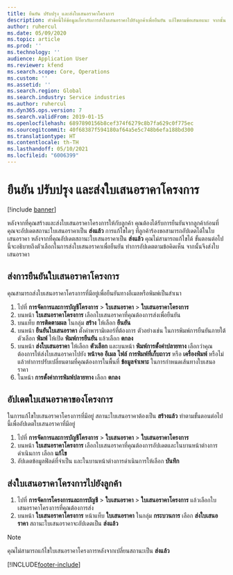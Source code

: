 ```yaml
---
title: ยืนยัน ปรับปรุง และส่งใบเสนอราคาโครงการ
description: หัวข้อนี้ให้ข้อมูลเกี่ยวกับการส่งใบเสนอราคาไปยังลูกค้าเพื่อยืนยัน แก้ไขตามข้อเสนอแนะ จากนั้นส่งใบเสนอราคาใหม่
author: ruhercul
ms.date: 05/09/2020
ms.topic: article
ms.prod: ''
ms.technology: ''
audience: Application User
ms.reviewer: kfend
ms.search.scope: Core, Operations
ms.custom: ''
ms.assetid: ''
ms.search.region: Global
ms.search.industry: Service industries
ms.author: ruhercul
ms.dyn365.ops.version: 7
ms.search.validFrom: 2019-01-15
ms.openlocfilehash: 6897890156b8cef374f6279c8b7fa629c0f775ec
ms.sourcegitcommit: 40f68387f594180af64a5e5c748b6efa188bd300
ms.translationtype: HT
ms.contentlocale: th-TH
ms.lasthandoff: 05/10/2021
ms.locfileid: "6006399"
---
```

# <a name="confirm-update-and-send-a-project-quotation"></a>ยืนยัน ปรับปรุง และส่งใบเสนอราคาโครงการ

[!include [banner](../includes/banner.md)]

หลังจากที่คุณสร้างและส่งใบเสนอราคาโครงการให้กับลูกค้า คุณต้องได้รับการยืนยันจากลูกค้าก่อนที่คุณจะอัปเดตสถานะใบเสนอราคาเป็น **ส่งแล้ว** การแก้ไขใดๆ ที่ลูกค้าร้องขอสามารถอัปเดตได้ในใบเสนอราคา หลังจากที่คุณอัปเดตสถานะใบเสนอราคาเป็น **ส่งแล้ว** คุณไม่สามารถแก้ไขได้ ขั้นตอนต่อไปนี้จะอธิบายถึงตัวเลือกในการส่งใบเสนอราคาเพื่อยืนยัน ทำการอัปเดตตามข้อคิดเห็น จากนั้นจึงส่งใบเสนอราคา

## <a name="send-a-project-quotation-confirmation"></a>ส่งการยืนยันใบเสนอราคาโครงการ  

คุณสามารถส่งใบเสนอราคาโครงการที่มีอยู่เพื่อยืนยันทางอีเมลหรือพิมพ์เป็นสำเนา 

1. ไปที่ **การจัดการและการบัญชีโครงการ** > **ใบเสนอราคา** > **ใบเสนอราคาโครงการ** 
2. บนหน้า **ใบเสนอราคาโครงการ** เลือกใบเสนอราคาที่คุณต้องการส่งเพื่อยืนยัน 
3. บนแท็บ **การติดตามผล** ในกลุ่ม **สร้าง** ให้เลือก **ยืนยัน** 
4. บนหน้า **ยืนยันใบเสนอราคา** ตั้งค่าพารามิเตอร์ที่ต้องการ ตัวอย่างเช่น ในการพิมพ์การยืนยันภายใต้ตัวเลือก **พิมพ์** ให้เปิด **พิมพ์การยืนยัน** แล้วเลือก **ตกลง**
5. บนหน้า **ส่งใบเสนอราคา** ให้เลือก **ตัวเลือก** และบนหน้า **พิมพ์การตั้งค่าปลายทาง** เลือกว่าคุณต้องการให้ส่งใบเสนอราคาไปยัง **หน้าจอ** **อีเมล** **ไฟล์** **การพิมพ์ที่เก็บถาวร** หรือ **เครื่องพิมพ์** หรือไม่ แล้วทำการปรับเปลี่ยนตามที่คุณต้องการในพื้นที่ **ข้อมูลจำเพาะ** ในการกำหนดเส้นทางใบเสนอราคา
6. ในหน้า **การตั้งค่าการพิมพ์ปลายทาง** เลือก **ตกลง**  

## <a name="update-a-project-quotation"></a>อัปเดตใบเสนอราคาของโครงการ

ในการแก้ไขใบเสนอราคาโครงการที่มีอยู่ สถานะใบเสนอราคาต้องเป็น **สร้างแล้ว** ทำตามขั้นตอนต่อไปนี้เพื่ออัปเดตใบเสนอราคาที่มีอยู่ 

1. ไปที่ **การจัดการและการบัญชีโครงการ** > **ใบเสนอราคา** > **ใบเสนอราคาโครงการ**
2. บนหน้า **ใบเสนอราคาโครงการ** เลือกใบเสนอราคาที่คุณต้องการอัปเดตและในบานหน้าต่างการดำเนินการ เลือก **แก้ไข**
3. อัปเดตข้อมูลฟิลด์ที่จำเป็น และในบานหน้าต่างการดำเนินการให้เลือก **บันทึก**  

## <a name="send-a-project-quotation-to-a-customer"></a>ส่งใบเสนอราคาโครงการไปยังลูกค้า 

1. ไปที่ **การจัดการโครงการและการบัญชี** > **ใบเสนอราคา** > **ใบเสนอราคาโครงการ** แล้วเลือกใบเสนอราคาโครงการที่คุณต้องการส่ง
2. บนหน้า **ใบเสนอราคาโครงการ** หน้าแท็บ **ใบเสนอราคา** ในกลุ่ม **กระบวนการ** เลือก **ส่งใบเสนอราคา** สถานะใบเสนอราคาจะอัปเดตเป็น **ส่งแล้ว**

> [!NOTE]
> คุณไม่สามารถแก้ไขใบเสนอราคาโครงการหลังจากเปลี่ยนสถานะเป็น **ส่งแล้ว**


[!INCLUDE[footer-include](../includes/footer-banner.md)]